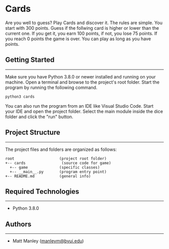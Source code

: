 # Cards

Are you well to guess? Play Cards and discover it. The rules are simple.
You start with 300 points.
Guess if the follwing card is higher or lower than the current one.
If you get it, you earn 100 points, if not, you lose 75 points.
If you reach 0 points the game is over.
You can play as long as you have points.

## Getting Started

---

Make sure you have Python 3.8.0 or newer installed and running on your machine. Open a terminal and
browse to the project's root folder. Start the program by running the following command.

```
python3 cards
```

You can also run the program from an IDE like Visual Studio Code. Start your IDE and open the
project folder. Select the main module inside the dice folder and click the "run" button.

## Project Structure

---

The project files and folders are organized as follows:

```
root                    (project root folder)
+-- cards                (source code for game)
  +-- game              (specific classes)
  +-- __main__.py       (program entry point)
+-- README.md           (general info)
```

## Required Technologies

---

- Python 3.8.0

## Authors

---

- Matt Manley (manleym@byui.edu)
